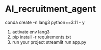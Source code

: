 # AI_recruitment_agent
conda create -n lang3 python==3.11 - y
1. activate env lang3
2. pip install -r requirements.txt
3. run your project
streamlit run app.py